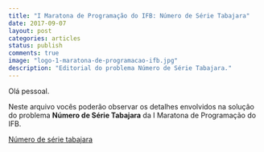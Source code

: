 ```yaml
---
title: "I Maratona de Programação do IFB: Número de Série Tabajara"
date: 2017-09-07
layout: post
categories: articles
status: publish
comments: true
image: "logo-1-maratona-de-programacao-ifb.jpg"
description: "Editorial do problema Número de Série Tabajara."
---
```


Olá pessoal.

Neste arquivo vocês poderão observar os detalhes envolvidos na solução do problema __Número de Série Tabajara__ da I Maratona de Programação do IFB.

[Número de série tabajara]({{site.url}}/assets/1-maratona-de-programacao-ifb/editorial/numero-de-serie-tabajara.pdf)
